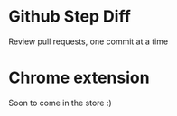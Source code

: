 Github Step Diff
==

Review pull requests, one commit at a time

Chrome extension
==

Soon to come in the store :)
